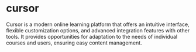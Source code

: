 # cursor
Cursor is a modern online learning platform that offers an intuitive interface, flexible customization options, and advanced integration features with other tools. It provides opportunities for adaptation to the needs of individual courses and users, ensuring easy content management.
